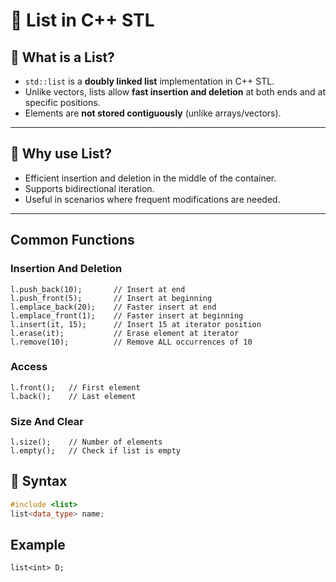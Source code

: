 # 📘 List in C++ STL  

## 🔹 What is a List?  
- `std::list` is a **doubly linked list** implementation in C++ STL.  
- Unlike vectors, lists allow **fast insertion and deletion** at both ends and at specific positions.  
- Elements are **not stored contiguously** (unlike arrays/vectors).  

---

## 🔹 Why use List?  
- Efficient insertion and deletion in the middle of the container.  
- Supports bidirectional iteration.  
- Useful in scenarios where frequent modifications are needed.  

---
## Common Functions
   ### Insertion And Deletion
   ```
l.push_back(10);       // Insert at end
l.push_front(5);       // Insert at beginning
l.emplace_back(20);    // Faster insert at end
l.emplace_front(1);    // Faster insert at beginning
l.insert(it, 15);      // Insert 15 at iterator position
l.erase(it);           // Erase element at iterator
l.remove(10);          // Remove ALL occurrences of 10
  ```
   ### Access
   ```
l.front();   // First element
l.back();    // Last element
```
  ### Size And Clear
  ```
l.size();    // Number of elements
l.empty();   // Check if list is empty
```
## 🔹 Syntax  
```cpp
#include <list>
list<data_type> name;  
```
## Example
```
list<int> D;
```

